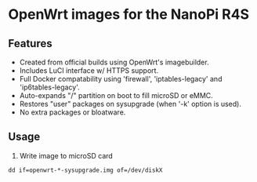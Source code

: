 # OpenWrt images for the NanoPi R4S

## Features
- Created from official builds using OpenWrt's imagebuilder.
- Includes LuCI interface w/ HTTPS support.
- Full Docker compatability using 'firewall', 'iptables-legacy' and 'ip6tables-legacy'.
- Auto-expands "/" partition on boot to fill microSD or eMMC.
- Restores "user" packages on sysupgrade (when '-k' option is used).
- No extra packages or bloatware.

## Usage

1. Write image to microSD card

```shell
dd if=openwrt-*-sysupgrade.img of=/dev/diskX
```
